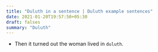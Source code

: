 ```yaml
---
title: "Duluth in a sentence | Duluth example sentences"
date: 2021-01-20T19:57:50+05:30
draft: falses
summary: "Duluth"
---
```

- Then it turned out the woman lived in `duluth`.
                 

